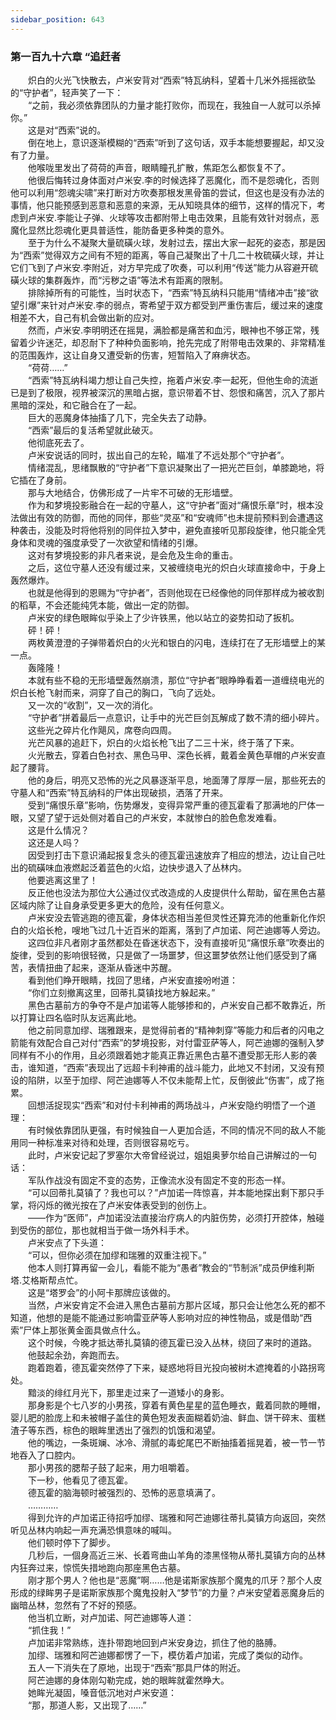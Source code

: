 ```yaml
---
sidebar_position: 643
---
```

### 第一百九十六章 “追赶者  


　　炽白的火光飞快散去，卢米安背对“西索”特瓦纳科，望着十几米外摇摇欲坠的“守护者”，轻声笑了一下：  
　　“之前，我必须依靠团队的力量才能打败你，而现在，我独自一人就可以杀掉你。”  
　　这是对“西索”说的。  
　　倒在地上，意识逐渐模糊的“西索”听到了这句话，双手本能想要握起，却又没有了力量。  
　　他喉咙里发出了荷荷的声音，眼睛瞳孔扩散，焦距怎么都恢复不了。  
　　他很后悔转过身体面对卢米安.李的时候选择了恶魔化，而不是怨魂化，否则他可以利用“怨魂尖啸”来打断对方吹奏那根发黑骨笛的尝试，但这也是没有办法的事情，他只能预感到恶意和恶意的来源，无从知晓具体的细节，这样的情况下，考虑到卢米安.李能让子弹、火球等攻击都附带上电击效果，且能有效针对弱点，恶魔化显然比怨魂化更具普适性，能防备更多种类的意外。  
　　至于为什么不凝聚大量硫磺火球，发射过去，摆出大家一起死的姿态，那是因为“西索”觉得双方之间有不短的距离，等自己凝聚出了十几二十枚硫磺火球，并让它们飞到了卢米安.李附近，对方早完成了吹奏，可以利用“传送”能力从容避开硫磺火球的集群轰炸，而“污秽之语”等法术有距离的限制。  
　　排除掉所有的可能性，当时状态下，“西索”特瓦纳科只能用“情绪冲击”接“欲望引爆”来针对卢米安.李的弱点，寄希望于双方都受到严重伤害后，缓过来的速度相差不大，自己有机会做出新的应对。  
　　然而，卢米安.李明明还在摇晃，满脸都是痛苦和血污，眼神也不够正常，残留着少许迷茫，却忍耐下了种种负面影响，抢先完成了附带电击效果的、非常精准的范围轰炸，这让自身又遭受新的伤害，短暂陷入了麻痹状态。  
　　“荷荷……”  
　　“西索”特瓦纳科竭力想让自己失控，拖着卢米安.李一起死，但他生命的流逝已是到了极限，视界被深沉的黑暗占据，意识带着不甘、怨恨和痛苦，沉入了那片黑暗的深处，和它融合在了一起。  
　　巨大的恶魔身体抽搐了几下，完全失去了动静。  
　　“西索”最后的复活希望就此破灭。  
　　他彻底死去了。  
　　卢米安说话的同时，拔出自己的左轮，瞄准了不远处那个“守护者”。  
　　情绪混乱，思绪飘散的“守护者”下意识凝聚出了一把光芒巨剑，单膝跪地，将它插在了身前。  
　　那与大地结合，仿佛形成了一片牢不可破的无形墙壁。  
　　作为和梦境投影融合在一起的守墓人，这“守护者”面对“痛恨乐章”时，根本没法做出有效的防御，而他的同伴，那些“灵巫”和“安魂师”也未提前预料到会遭遇这种袭击，没能及时将他将别的同伴拉入梦中，避免直接听见那段旋律，他只能全凭身体和灵魂的强度承受了一次欲望和情绪的引爆。  
　　这对有梦境投影的非凡者来说，是会危及生命的重击。  
　　之后，这位守墓人还没有缓过来，又被缠绕电光的炽白火球直接命中，于身上轰然爆炸。  
　　也就是他得到的恩赐为“守护者”，否则他现在已经像他的同伴那样成为被收割的稻草，不会还能纯凭本能，做出一定的防御。  
　　卢米安的绿色眼眸似乎染上了少许铁黑，他以站立的姿势扣动了扳机。  
　　砰！砰！  
　　两枚黄澄澄的子弹带着炽白的火光和银白的闪电，连续打在了无形墙壁上的某一点。  
　　轰隆隆！  
　　本就有些不稳的无形墙壁轰然崩溃，那位“守护者”眼睁睁看着一道缠绕电光的炽白长枪飞射而来，洞穿了自己的胸口，飞向了远处。  
　　又一次的“收割”，又一次的消化。  
　　“守护者”拼着最后一点意识，让手中的光芒巨剑瓦解成了数不清的细小碎片。  
　　这些光之碎片化作飓风，席卷向四周。  
　　光芒风暴的追赶下，炽白的火焰长枪飞出了二三十米，终于落了下来。  
　　火光散去，穿着白色衬衣、黑色马甲、深色长裤，戴着金黄色草帽的卢米安直起了腰背。  
　　他的身后，明亮又恐怖的光之风暴逐渐平息，地面薄了厚厚一层，那些死去的守墓人和“西索”特瓦纳科的尸体出现破损，洒落了开来。  
　　受到“痛恨乐章”影响，伤势爆发，变得异常严重的德瓦霍看了那满地的尸体一眼，又望了望于远处侧对着自己的卢米安，本就惨白的脸色愈发难看。  
　　这是什么情况？  
　　这还是人吗？  
　　因受到打击下意识涌起报复念头的德瓦霍迅速放弃了相应的想法，边让自己吐出的硫磺味血液燃起泛着蓝色的火焰，边快步退入了丛林内。  
　　他要逃离这里了！  
　　反正他也没法为那位大公通过仪式改造成的人皮提供什么帮助，留在黑色古墓区域内除了让自身承受更多更大的危险，没有任何意义。  
　　卢米安没去管逃跑的德瓦霍，身体状态相当差但灵性还算充沛的他重新化作炽白的火焰长枪，嗖地飞过几十近百米的距离，落到了卢加诺、阿芒迪娜等人旁边。  
　　这四位非凡者刚才虽然都处在昏迷状态下，没有直接听见“痛恨乐章”吹奏出的旋律，受到的影响很轻微，只是做了一场噩梦，但这噩梦依然让他们感受到了痛苦，表情扭曲了起来，逐渐从昏迷中苏醒。  
　　看到他们睁开眼睛，找回了思绪，卢米安直接吩咐道：  
　　“你们立刻撤离这里，回蒂扎莫镇找地方躲起来。”  
　　黑色古墓前方的争夺不是卢加诺等人能够掺和的，卢米安自己都不敢靠近，所以打算让四名临时队友远离此地。  
　　他之前同意加缪、瑞雅跟来，是觉得前者的“精神刺穿”等能力和后者的闪电之箭能有效配合自己对付“西索”的梦境投影，对付雷亚萨等人，阿芒迪娜的强制入梦同样有不小的作用，且必须跟着她才能真正靠近黑色古墓不遭受那无形人影的袭击，谁知道，“西索”表现出了远超卡利神甫的战斗能力，此地又不封闭，又没有预设的陷阱，以至于加缪、阿芒迪娜等人不仅未能帮上忙，反倒彼此“伤害”，成了拖累。  
　　回想活捉现实“西索”和对付卡利神甫的两场战斗，卢米安隐约明悟了一个道理：  
　　有时候依靠团队更强，有时候独自一人更加合适，不同的情况不同的敌人不能用同一种标准来对待和处理，否则很容易吃亏。  
　　此时，卢米安记起了罗塞尔大帝曾经说过，姐姐奥萝尔给自己讲解过的一句话：  
　　军队作战没有固定不变的态势，正像流水没有固定不变的形态一样。  
　　“可以回蒂扎莫镇了？我也可以？”卢加诺一阵惊喜，并本能地探出剩下那只手掌，将闪烁的微光按在了卢米安体表受到的创伤上。  
　　——作为“医师”，卢加诺没法直接治疗病人的内脏伤势，必须打开腔体，触碰到受伤的部位，那也就相当于做一场外科手术。  
　　卢米安点了下头道：  
　　“可以，但你必须在加缪和瑞雅的双重注视下。”  
　　他本人则打算再留一会儿，看能不能为“愚者”教会的“节制派”成员伊维利斯塔.艾格斯帮点忙。  
　　这是“塔罗会”的小阿卡那牌应该做的。  
　　当然，卢米安肯定不会进入黑色古墓前方那片区域，那只会让他怎么死的都不知道，他想的是能不能通过影响雷亚萨等人影响对应的神性物品，或是借助“西索”尸体上那张黄金面具做点什么。  
　　这个时候，今晚才抵达蒂扎莫镇的德瓦霍已没入丛林，绕回了来时的道路。  
　　他鼓起余劲，奔跑而去。  
　　跑着跑着，德瓦霍突然停了下来，疑惑地将目光投向被树木遮掩着的小路拐弯处。  
　　黯淡的绯红月光下，那里走过来了一道矮小的身影。  
　　那身影是个七八岁的小男孩，穿着有黄色星星的蓝色睡衣，戴着同款的睡帽，婴儿肥的脸庞上和未被帽子盖住的黄色短发表面糊着奶油、鲜血、饼干碎末、蛋糕渣子等东西，棕色的眼眸里透出了强烈的饥饿和渴望。  
　　他的嘴边，一条斑斓、冰冷、滑腻的毒蛇尾巴不断抽搐着摇晃着，被一节一节地吞入了口腔内。  
　　那小男孩的腮帮子鼓了起来，用力咀嚼着。  
　　下一秒，他看见了德瓦霍。  
　　德瓦霍的脑海顿时被强烈的、恐怖的恶意填满了。  
　　…………  
　　得到允许的卢加诺正待招呼加缪、瑞雅和阿芒迪娜往蒂扎莫镇方向返回，突然听见丛林内响起一声充满恐惧意味的喊叫。  
　　他们顿时停下了脚步。  
　　几秒后，一個身高近三米、长着弯曲山羊角的漆黑怪物从蒂扎莫镇方向的丛林内狂奔过来，惊慌失措地跑向那座黑色古墓。  
　　刚才那个男人？他也是“恶魔”啊……他是诺斯家族那个魔鬼的爪牙？那个人皮形成的绿眸男子是诺斯家族那个魔鬼投射入“梦节”的力量？卢米安望着恶魔身后的幽暗丛林，忽然有了不好的预感。  
　　他当机立断，对卢加诺、阿芒迪娜等人道：  
　　“抓住我！”  
　　卢加诺非常熟练，连扑带跑地回到卢米安身边，抓住了他的胳膊。  
　　加缪、瑞雅和阿芒迪娜都愣了一下，模仿着卢加诺，完成了类似的动作。  
　　五人一下消失在了原地，出现于“西索”那具尸体的附近。  
　　阿芒迪娜的身体刚勾勒完成，她的眼眸就霍然睁大。  
　　她眸光凝固，嗓音低沉地对卢米安道：  
　　“那，那道人影，又出现了……”  
